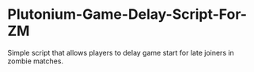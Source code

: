 # Plutonium-Game-Delay-Script-For-ZM
 Simple script that allows players to delay game start for late joiners in zombie matches.
